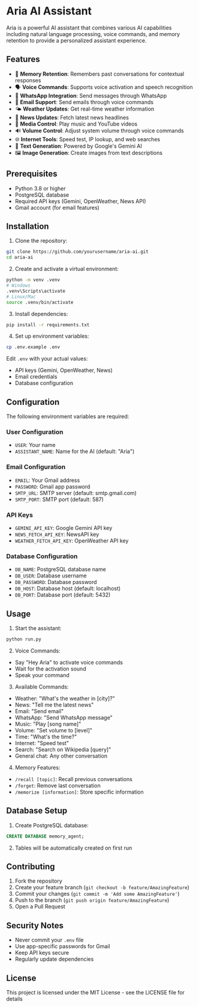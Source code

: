 # Aria AI Assistant

Aria is a powerful AI assistant that combines various AI capabilities including natural language processing, voice commands, and memory retention to provide a personalized assistant experience.

## Features

- 🧠 **Memory Retention**: Remembers past conversations for contextual responses
- 🗣️ **Voice Commands**: Supports voice activation and speech recognition
- 📱 **WhatsApp Integration**: Send messages through WhatsApp
- 📧 **Email Support**: Send emails through voice commands
- 🌤️ **Weather Updates**: Get real-time weather information
- 📰 **News Updates**: Fetch latest news headlines
- 🎵 **Media Control**: Play music and YouTube videos
- 🔊 **Volume Control**: Adjust system volume through voice commands
- 🌐 **Internet Tools**: Speed test, IP lookup, and web searches
- 📝 **Text Generation**: Powered by Google's Gemini AI
- 🖼️ **Image Generation**: Create images from text descriptions

## Prerequisites

- Python 3.8 or higher
- PostgreSQL database
- Required API keys (Gemini, OpenWeather, News API)
- Gmail account (for email features)

## Installation

1. Clone the repository:
```bash
git clone https://github.com/yourusername/aria-ai.git
cd aria-ai
```

2. Create and activate a virtual environment:
```bash
python -m venv .venv
# Windows
.venv\Scripts\activate
# Linux/Mac
source .venv/bin/activate
```

3. Install dependencies:
```bash
pip install -r requirements.txt
```

4. Set up environment variables:
```bash
cp .env.example .env
```
Edit `.env` with your actual values:
- API keys (Gemini, OpenWeather, News)
- Email credentials
- Database configuration

## Configuration

The following environment variables are required:

### User Configuration
- `USER`: Your name
- `ASSISTANT_NAME`: Name for the AI (default: "Aria")

### Email Configuration
- `EMAIL`: Your Gmail address
- `PASSWORD`: Gmail app password
- `SMTP_URL`: SMTP server (default: smtp.gmail.com)
- `SMTP_PORT`: SMTP port (default: 587)

### API Keys
- `GEMINI_API_KEY`: Google Gemini API key
- `NEWS_FETCH_API_KEY`: NewsAPI key
- `WEATHER_FETCH_API_KEY`: OpenWeather API key

### Database Configuration
- `DB_NAME`: PostgreSQL database name
- `DB_USER`: Database username
- `DB_PASSWORD`: Database password
- `DB_HOST`: Database host (default: localhost)
- `DB_PORT`: Database port (default: 5432)

## Usage

1. Start the assistant:
```bash
python run.py
```

2. Voice Commands:
- Say "Hey Aria" to activate voice commands
- Wait for the activation sound
- Speak your command

3. Available Commands:
- Weather: "What's the weather in [city]?"
- News: "Tell me the latest news"
- Email: "Send email"
- WhatsApp: "Send WhatsApp message"
- Music: "Play [song name]"
- Volume: "Set volume to [level]"
- Time: "What's the time?"
- Internet: "Speed test"
- Search: "Search on Wikipedia [query]"
- General chat: Any other conversation

4. Memory Features:
- `/recall [topic]`: Recall previous conversations
- `/forget`: Remove last conversation
- `/memorize [information]`: Store specific information

## Database Setup

1. Create PostgreSQL database:
```sql
CREATE DATABASE memory_agent;
```

2. Tables will be automatically created on first run

## Contributing

1. Fork the repository
2. Create your feature branch (`git checkout -b feature/AmazingFeature`)
3. Commit your changes (`git commit -m 'Add some AmazingFeature'`)
4. Push to the branch (`git push origin feature/AmazingFeature`)
5. Open a Pull Request

## Security Notes

- Never commit your `.env` file
- Use app-specific passwords for Gmail
- Keep API keys secure
- Regularly update dependencies

## License

This project is licensed under the MIT License - see the LICENSE file for details
